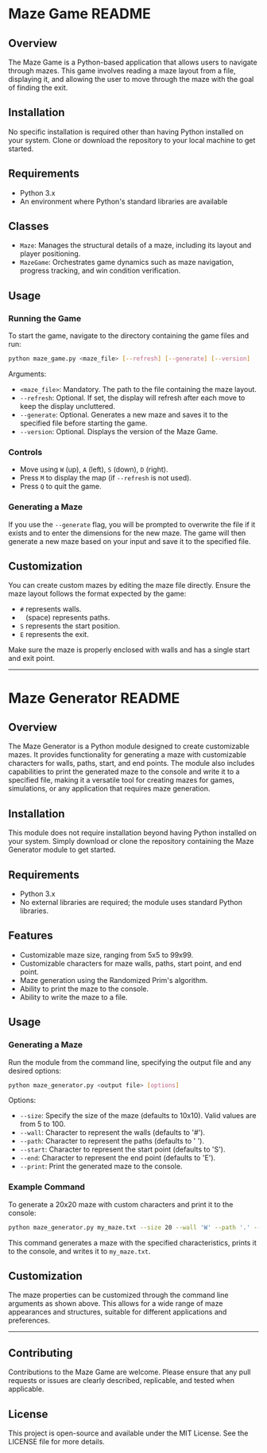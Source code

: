 # Maze Game README

## Overview
The Maze Game is a Python-based application that allows users to navigate through mazes. This game involves reading a maze layout from a file, displaying it, and allowing the user to move through the maze with the goal of finding the exit.

## Installation

No specific installation is required other than having Python installed on your system. Clone or download the repository to your local machine to get started.

## Requirements

- Python 3.x
- An environment where Python's standard libraries are available

## Classes

- `Maze`: Manages the structural details of a maze, including its layout and player positioning.
- `MazeGame`: Orchestrates game dynamics such as maze navigation, progress tracking, and win condition verification.

## Usage

### Running the Game

To start the game, navigate to the directory containing the game files and run:

```BASH
python maze_game.py <maze_file> [--refresh] [--generate] [--version]
```

Arguments:
- `<maze_file>`: Mandatory. The path to the file containing the maze layout.
- `--refresh`: Optional. If set, the display will refresh after each move to keep the display uncluttered.
- `--generate`: Optional. Generates a new maze and saves it to the specified file before starting the game.
- `--version`: Optional. Displays the version of the Maze Game.

### Controls

- Move using `W` (up), `A` (left), `S` (down), `D` (right).
- Press `M` to display the map (if `--refresh` is not used).
- Press `Q` to quit the game.

### Generating a Maze

If you use the `--generate` flag, you will be prompted to overwrite the file if it exists and to enter the dimensions for the new maze. The game will then generate a new maze based on your input and save it to the specified file.

## Customization

You can create custom mazes by editing the maze file directly. Ensure the maze layout follows the format expected by the game:
- `#` represents walls.
- ` ` (space) represents paths.
- `S` represents the start position.
- `E` represents the exit.

Make sure the maze is properly enclosed with walls and has a single start and exit point.

***

# Maze Generator README

## Overview
The Maze Generator is a Python module designed to create customizable mazes. It provides functionality for generating a maze with customizable characters for walls, paths, start, and end points. The module also includes capabilities to print the generated maze to the console and write it to a specified file, making it a versatile tool for creating mazes for games, simulations, or any application that requires maze generation.

## Installation

This module does not require installation beyond having Python installed on your system. Simply download or clone the repository containing the Maze Generator module to get started.

## Requirements

- Python 3.x
- No external libraries are required; the module uses standard Python libraries.

## Features

- Customizable maze size, ranging from 5x5 to 99x99.
- Customizable characters for maze walls, paths, start point, and end point.
- Maze generation using the Randomized Prim's algorithm.
- Ability to print the maze to the console.
- Ability to write the maze to a file.

## Usage

### Generating a Maze

Run the module from the command line, specifying the output file and any desired options:

```BASH
python maze_generator.py <output file> [options]
```

Options:
- `--size`: Specify the size of the maze (defaults to 10x10). Valid values are from 5 to 100.
- `--wall`: Character to represent the walls (defaults to '#').
- `--path`: Character to represent the paths (defaults to ' ').
- `--start`: Character to represent the start point (defaults to 'S').
- `--end`: Character to represent the end point (defaults to 'E').
- `--print`: Print the generated maze to the console.

### Example Command

To generate a 20x20 maze with custom characters and print it to the console:
```BASH
python maze_generator.py my_maze.txt --size 20 --wall 'W' --path '.' --start 'A' --end 'B' --print
```

This command generates a maze with the specified characteristics, prints it to the console, and writes it to `my_maze.txt`.

## Customization

The maze properties can be customized through the command line arguments as shown above. This allows for a wide range of maze appearances and structures, suitable for different applications and preferences.

***

## Contributing

Contributions to the Maze Game are welcome. Please ensure that any pull requests or issues are clearly described, replicable, and tested when applicable.

## License

This project is open-source and available under the MIT License. See the LICENSE file for more details.
